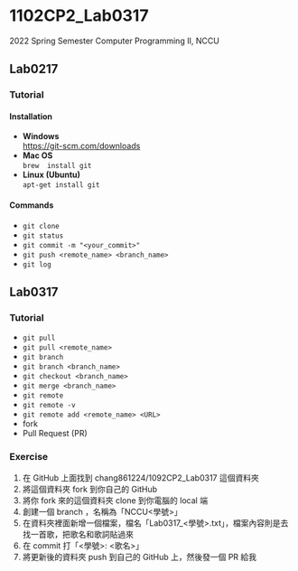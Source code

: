 # 1102CP2_Lab0317
2022 Spring Semester Computer Programming II, NCCU

## Lab0217
### Tutorial
#### Installation
- **Windows** <br>
    https://git-scm.com/downloads
- **Mac OS** <br>
    `brew  install git`
- **Linux (Ubuntu)** <br>
    `apt-get install git`
#### Commands
- `git clone`
- `git status`
- `git commit -m "<your_commit>"`
- `git push <remote_name> <branch_name>`
- `git log`

## Lab0317
### Tutorial
- `git pull`
- `git pull <remote_name>`
- `git branch`
- `git branch <branch_name>`
- `git checkout <branch_name>`
- `git merge <branch_name>`
- `git remote`
- `git remote -v`
- `git remote add <remote_name> <URL>`
- fork
- Pull Request (PR)
### Exercise
1. 在 GitHub 上面找到 chang861224/1092CP2_Lab0317 這個資料夾
2. 將這個資料夾 fork 到你自己的 GitHub
3. 將你 fork 來的這個資料夾 clone 到你電腦的 local 端
4. 創建一個 branch ，名稱為「NCCU<學號>」
5. 在資料夾裡面新增一個檔案，檔名「Lab0317_<學號>.txt」，檔案內容則是去找一首歌，把歌名和歌詞貼過來
6. 在 commit 打「<學號>: <歌名>」
7. 將更新後的資料夾 push 到自己的 GitHub 上，然後發一個 PR 給我

